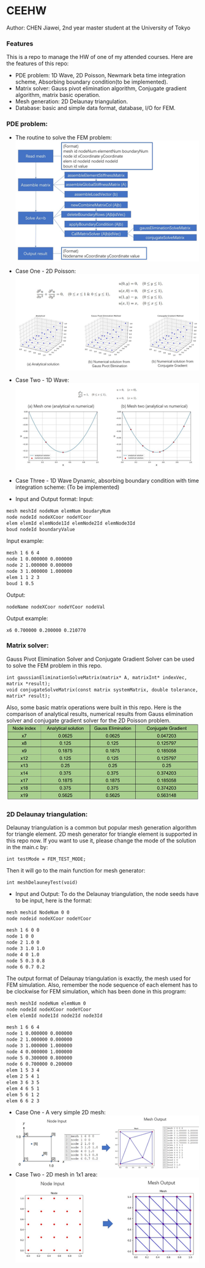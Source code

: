 # CEEHW
Author: CHEN Jiawei, 2nd year master student at the University of Tokyo

### Features
This is a repo to manage the HW of one of my attended courses.
Here are the features of this repo: 
- PDE problem: 1D Wave, 2D Poisson, Newmark beta time integration scheme, Absorbing boundary condition(to be implemented).
- Matrix solver: Gauss pivot elimination algorithm, Conjugate gradient algorithm, matrix basic operation.
- Mesh generation: 2D Delaunay triangulation.
- Database: basic and simple data format, database, I/O for FEM.

### PDE problem:
- The routine to solve the FEM problem:
  ![](.\figures\structureOf2DFEM.JPG)
- Case One - 2D Poisson:
  ![](.\figures\CaseOne2DPoisson.JPG)
- Case Two - 1D Wave:
  ![](.\figures\CaseTwo1DWave.JPG)
- Case Three - 1D Wave Dynamic, absorbing boundary condition with time integration scheme:
  (To be implemented)

- Input and Output format:
Input:
```buildoutcfg
mesh meshId nodeNum elemNum boudaryNum
node nodeId nodeXCoor nodeYCoor
elem elemId elemNode1Id elemNode2Id elemNode3Id
boud nodeId boundaryValue
```
Input example:
```buildoutcfg
mesh 1 6 6 4
node 1 0.000000 0.000000
node 2 1.000000 0.000000
node 3 1.000000 1.000000
elem 1 1 2 3
boud 1 0.5
```
Output:
```buildoutcfg
nodeName nodeXCoor nodeYCoor nodeVal
```

Output example:
```buildoutcfg
x6 0.700000 0.200000 0.210770
```

### Matrix solver:
Gauss Pivot Elimination Solver and Conjugate Gradient Solver can be used to solve the FEM problem in this repo.
```buildoutcfg
int gaussianEliminationSolveMatrix(matrix* A, matrixInt* indexVec, matrix *result);
void conjugateSolveMatrix(const matrix systemMatrix, double tolerance, matrix* result);
```
Also, some basic matrix operations were built in this repo.
Here is the comparison of analytical results, numerical results from Gauss elimination solver and conjugate gradient 
solver for the 2D Poisson problem.
![](./figures/ComparisonAnalyticalNumerical.JPG)
### 2D Delaunay triangulation:
Delaunay triangulation is a common but popular mesh generation algorithm for triangle
element. 2D mesh generator for triangle element is supported in this repo now.
If you want to use it, please change the mode of the solution in the main.c by:
```buildoutcfg
int testMode = FEM_TEST_MODE;
```
Then it will go to the main function for mesh generator:
```buildoutcfg
int meshDelauneyTest(void)
```
- Input and Output:
To do the Delaunay triangulation, the node seeds have to be input, here is the format:
```buildoutcfg
mesh meshid NodeNum 0 0
node nodeid nodeXCoor nodeYCoor
```
```buildoutcfg
mesh 1 6 0 0
node 1 0 0
node 2 1.0 0
node 3 1.0 1.0
node 4 0 1.0
node 5 0.3 0.8
node 6 0.7 0.2
```
The output format of Delaunay triangulation is 
exactly, the mesh used for FEM simulation. Also, remember the node sequence
of each element has to be clockwise for FEM simulation, which has been done in 
this program:
```buildoutcfg
mesh meshId nodeNum elemNum 0
node nodeId nodeXCoor nodeYCoor
elem elemId node1Id node2Id node3Id
```
```buildoutcfg
mesh 1 6 6 4
node 1 0.000000 0.000000
node 2 1.000000 0.000000
node 3 1.000000 1.000000
node 4 0.000000 1.000000
node 5 0.300000 0.800000
node 6 0.700000 0.200000
elem 1 5 3 4
elem 2 5 4 1
elem 3 6 3 5
elem 4 6 5 1
elem 5 6 1 2
elem 6 6 2 3
```
- Case One - A very simple 2D mesh:
 ![](./figures/MeshCaseOne.JPG)
- Case Two - 2D mesh in 1x1 area:
 ![](./figures/MeshCaseTwo.JPG)
